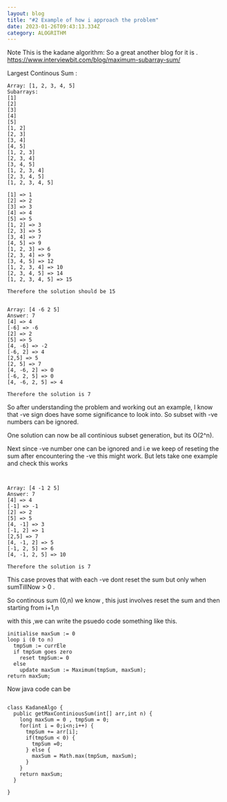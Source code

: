 ```yaml
---
layout: blog
title: "#2 Example of how i approach the problem"
date: 2023-01-26T09:43:13.334Z
category: ALOGRITHM
---
```

N﻿ote This is the kadane algorithm: So a great another blog for it is . https://www.interviewbit.com/blog/maximum-subarray-sum/ 

L﻿argest Continous Sum : 

```
Array: [1, 2, 3, 4, 5]
Subarrays:
[1]
[2]
[3]
[4]
[5]
[1, 2]
[2, 3]
[3, 4]
[4, 5]
[1, 2, 3]
[2, 3, 4]
[3, 4, 5]
[1, 2, 3, 4]
[2, 3, 4, 5]
[1, 2, 3, 4, 5]

[1] => 1
[2] => 2
[3] => 3
[4] => 4
[5] => 5
[1, 2] => 3
[2, 3] => 5
[3, 4] => 7
[4, 5] => 9
[1, 2, 3] => 6
[2, 3, 4] => 9
[3, 4, 5] => 12
[1, 2, 3, 4] => 10
[2, 3, 4, 5] => 14
[1, 2, 3, 4, 5] => 15

Therefore the solution should be 15


Array: [4 -6 2 5]
Answer: 7
[4] => 4
[-6] => -6
[2] => 2
[5] => 5
[4, -6] => -2
[-6, 2] => 4
[2,5] => 5
[2, 5] => 7
[4, -6, 2] => 0
[-6, 2, 5] => 0
[4, -6, 2, 5] => 4

Therefore the solution is 7
```



S﻿o after understanding the problem and working out an example, I know that -ve sign does have some significance to look into. So subset with -ve numbers can be ignored. 



O﻿ne solution can now be all continious subset generation, but its O(2^n). 

N﻿ext since -ve number one can be ignored and i.e we keep of reseting the sum after encountering the -ve this might work. But lets take one example and check this works 

```


Array: [4 -1 2 5]
Answer: 7
[4] => 4
[-1] => -1
[2] => 2
[5] => 5
[4, -1] => 3
[-1, 2] => 1
[2,5] => 7
[4, -1, 2] => 5
[-1, 2, 5] => 6
[4, -1, 2, 5] => 10

Therefore the solution is 7
```



T﻿his case proves that with each -ve dont reset the sum but only when sumTillNow > 0 . 

S﻿o continous sum (0,n) we know , this just involves reset the sum and then starting from i+1,n

w﻿ith this ,we can write the psuedo code something like this. 



```
initialise maxSum := 0
loop i (0 to n)
  tmpSum := currEle
  if tmpSum goes zero
    reset tmpSum:= 0
  else 
    update maxSum := Maximum(tmpSum, maxSum);
return maxSum;
```





N﻿ow java code can be 

```

class KadaneAlgo {
  public getMaxContiniousSum(int[] arr,int n) {
    long maxSum = 0 , tmpSum = 0;
    for(int i = 0;i<n;i++) {
      tmpSum += arr[i];
      if(tmpSum < 0) {
        tmpSum =0;
      } else {
        maxSum = Math.max(tmpSum, maxSum);
      }
    }
    return maxSum;
  }
  
}
```